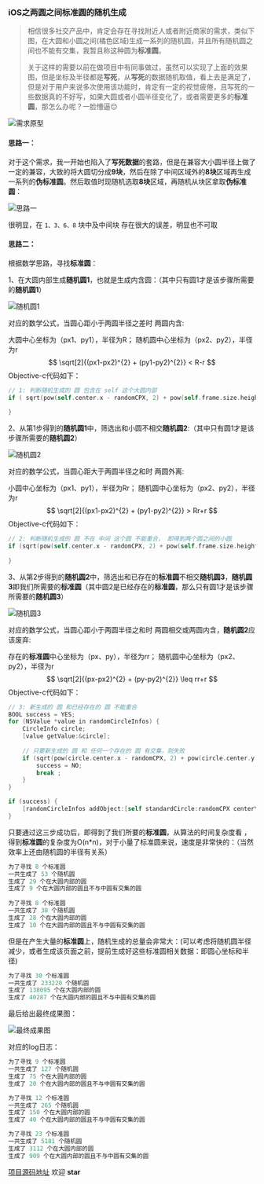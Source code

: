 ### iOS之两圆之间标准圆的随机生成

>相信很多社交产品中，肯定会存在寻找附近人或者附近商家的需求，类似下图，在大圆和小圆之间(橘色区域)生成一系列的随机圆，并且所有随机圆之间也不能有交集，我暂且称这种圆为**标准圆**。
>
>关于这样的需要以前在做项目中有同事做过，虽然可以实现了上面的效果图，但是坐标及半径都是**写死**，从**写死**的数据随机取值，看上去是满足了，但是对于用户来说多次使用该功能时，肯定有一定的视觉疲倦，且写死的一些数据真的不好写，如果大圆或者小圆半径变化了，或者需要更多的**标准圆**，那怎么办呢？一脸懵逼😔

![需求原型](http://7xqhx8.com1.z0.glb.clouddn.com/hd_circle.png) 



#### 思路一：

对于这个需求，我一开始也陷入了**写死数据**的套路，但是在兼容大小圆半径上做了一定的兼容，大致的将大圆切分成**9块**，然后在除了中间区域外的**8块**区域再生成一系列的**伪标准圆**。然后取值时现随机选取**8块**区域，再随机从块区拿取**伪标准圆**：

![思路一](http://7xqhx8.com1.z0.glb.clouddn.com/hd_circle2.png) 

很明显，在 `1、3、6、8` 块中及中间块 存在很大的误差，明显也不可取



#### 思路二：

根据数学思路，寻找**标准圆**：

1、在大圆内部生成**随机圆1**，也就是生成内含圆：（其中只有圆1才是该步骤所需要的**随机圆1**）

![随机圆1](http://7xqhx8.com1.z0.glb.clouddn.com/hd_circle3.png) 

对应的数学公式，当圆心距小于两圆半径之差时 两圆内含: 

大圆中心坐标为（px1、py1），半径为R； 随机圆中心坐标为（px2、py2），半径为r
$$
\sqrt[2]{(px1-px2)^{2} + (py1-py2)^{2}} < R-r
$$
Objective-c代码如下：

```objective-c
// 1: 判断随机生成的 圆 包含在 self 这个大圆内部
if ( sqrt(pow(self.center.x - randomCPX, 2) + pow(self.frame.size.height / 2 - randomCPY, 2)) < (R - r) ) {
	
}
```



2、从第1步得到的**随机圆1**中，筛选出和小圆不相交**随机圆2**:（其中只有圆1才是该步骤所需要的**随机圆2**）

![随机圆2](http://7xqhx8.com1.z0.glb.clouddn.com/hd_circle4.png) 

对应的数学公式，当圆心距大于两圆半径之和时 两圆外离: 

小圆中心坐标为（px1、py1），半径为Rr； 随机圆中心坐标为（px2、py2），半径为r
$$
\sqrt[2]{(px1-px2)^{2} + (py1-py2)^{2}} > Rr+r
$$
Objective-c代码如下：

```objective-c
// 2: 判断随机生成的 圆 不在 中间 这个圆 不能重合， 即得到两个圆之间的小圆
if (sqrt(pow(self.center.x - randomCPX, 2) + pow(self.frame.size.height / 2 - randomCPY, 2)) > (Rr + r)) {
	
}
```



3、从第2步得到的**随机圆2**中，筛选出和已存在的**标准圆**不相交**随机圆3**，**随机圆3**即我们所需要的**标准圆**（其中圆2是已经存在的**标准圆**，那么只有圆1才是该步骤所需要的**随机圆3**）

![随机圆3](http://7xqhx8.com1.z0.glb.clouddn.com/hd_circle5.png) 

对应的数学公式，当圆心距小于两圆半径之和时 两圆相交或两圆内含，**随机圆2**应该废弃: 

存在的**标准圆**中心坐标为（px、py），半径为rr； 随机圆中心坐标为（px2、py2），半径为r
$$
\sqrt[2]{(px-px2)^{2} + (py-py2)^{2}} \leq rr+r
$$
Objective-c代码如下：

```objective-c
// 3: 新生成的 圆 和已经存在的 圆 不能重合
BOOL success = YES;
for (NSValue *value in randomCircleInfos) {
    CircleInfo circle;
    [value getValue:&circle];
    
    // 只要新生成的 圆 和 任何一个存在的 圆 有交集，则失败
    if (sqrt(pow(circle.center.x - randomCPX, 2) + pow(circle.center.y - randomCPY, 2)) <= (circle.radius + r)) {
        success = NO;
        break ;
    }
}

if (success) {
    [randomCircleInfos addObject:[self standardCircle:randomCPX centerY:randomCPY radius:r]];
}
```

只要通过这三步成功后，即得到了我们所要的**标准圆**，从算法的时间复杂度看 ，得到**标准圆**的复杂度为O(n*n)，对于小量了标准圆来说，速度是非常快的：（当然效率上还由随机圆的半径有关系）

```objective-c
为了寻找 8 个标准圆
一共生成了 53 个随机圆 
生成了 29 个在大圆内部的圆 
生成了 9 个在大圆内部的圆且不与中圆有交集的圆 
  
为了寻找 8 个标准圆
一共生成了 38 个随机圆 
生成了 28 个在大圆内部的圆 
生成了 10 个在大圆内部的圆且不与中圆有交集的圆 
```

但是在产生大量的**标准圆**上，随机生成的总量会非常大：(可以考虑将随机圆半径减少，或者生成该页面之前，提前生成好这些标准圆相关数据：即圆心坐标和半径)

```objective-c
为了寻找 30 个标准圆 
一共生成了 233220 个随机圆 
生成了 138095 个在大圆内部的圆 
生成了 40287 个在大圆内部的圆且不与中圆有交集的圆 
```



最后给出最终成果图：

![最终成果图](http://7xqhx8.com1.z0.glb.clouddn.com/hd_circle_gif.gif) 

对应的log日志：

```objective-c
为了寻找 9 个标准圆 
一共生成了 127 个随机圆 
生成了 75 个在大圆内部的圆 
生成了 20 个在大圆内部的圆且不与中圆有交集的圆

为了寻找 12 个标准圆 
一共生成了 265 个随机圆 
生成了 150 个在大圆内部的圆 
生成了 40 个在大圆内部的圆且不与中圆有交集的圆 

为了寻找 23 个标准圆 
一共生成了 5181 个随机圆 
生成了 3112 个在大圆内部的圆 
生成了 909 个在大圆内部的圆且不与中圆有交集的圆
```



[项目源码地址](https://github.com/erduoniba/HDRandomViewDemo.git) 欢迎 **star** 





